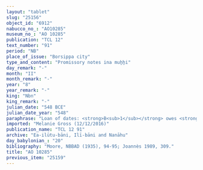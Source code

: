 ```yaml
---
layout: "tablet"
slug: "25156"
object_id: "6912"
nabucco_no_: "AO10285"
museum_no_: "AO 10285"
publication: "TCL 12"
text_number: "91"
period: "NB"
place_of_issue: "Borsippa city"
type_and_content: "Promissory notes ina muẖẖi"
day_remark: "-"
month: "II"
month_remark: "-"
year: "8"
year_remark: "-"
king: "Nbn"
king_remark: "-"
julian_date: "548 BCE"
julian_date_year: "548"
paraphrase: "Loan of dates: <strong>B<sub>1</sub></strong> owes <strong>A</strong> 1 kor (180 l) of dates. He will pay the dates in their entirety in Arahsamna (VIII) in Borsippa according to the measure (<em>ma&scaron;īhu</em>) of the king. This is apart from (<em>elat</em>) the promissory note (<em>u&rsquo;iltu</em>) concerning 10 shekels of silver due from (<em>ina muhhi</em>) <strong>B<sub>2</sub></strong>, father of <strong>B<sub>1</sub></strong>. 2 witnesses and the scribe.<br /> &nbsp;<br /> <strong>A</strong> = Nādinu/Lūṣi-ana-nūr-Marduk//Ilī-bāni; <strong>B<sub>1</sub></strong> = Muqqēa/&Scaron;ulāya//Nūr-Papsukkal; <strong>B<sub>2</sub></strong> = &Scaron;ulāya//Nūr-Papsukkal; Scribe = Iddin-Nab&ucirc;/Nādinu//Rē&rsquo;i-alpi<br /> &nbsp;"
imported: "Melanie Gross (12/12/2016)"
publication_name: "TCL 12 91"
archive: "Ea-ilūtu-bāni, Ilī-bāni and Nanāhu"
day_babylonian_: "20"
bibliography: "Moore, NBBAD (1935), 94-95; Joannès 1989, 309."
title: "AO 10285"
previous_item: "25159"
---
```

